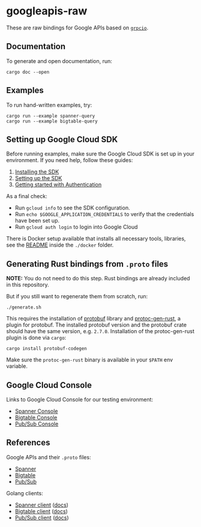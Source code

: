 # googleapis-raw

These are raw bindings for Google APIs based on [`grpcio`](https://github.com/pingcap/grpc-rs).

## Documentation

To generate and open documentation, run:

```
cargo doc --open
```

## Examples

To run hand-written examples, try:

```
cargo run --example spanner-query
cargo run --example bigtable-query
```

## Setting up Google Cloud SDK

Before running examples, make sure the Google Cloud SDK is set up in your environment.
If you need help, follow these guides:

1. [Installing the SDK](https://cloud.google.com/sdk/install)
2. [Setting up the SDK](https://cloud.google.com/sdk/docs/initializing)
3. [Getting started with Authentication](https://cloud.google.com/docs/authentication/getting-started)

As a final check:

* Run `gcloud info` to see the SDK configuration.
* Run `echo $GOOGLE_APPLICATION_CREDENTIALS` to verify that the credentials have been set up.
* Run `gcloud auth login` to login into Google Cloud

There is Docker setup available that installs all necessary tools, libraries, see the [README](../docker/README.md)
inside the `./docker` folder.


## Generating Rust bindings from `.proto` files

**NOTE:** You do not need to do this step. Rust bindings are already included in this repository.

But if you still want to regenerate them from scratch, run:

```
./generate.sh
```

This requires the installation of [protobuf](https://google.github.io/proto-lens/installing-protoc.html) library
and [protoc-gen-rust](https://github.com/stepancheg/rust-protobuf/tree/master/protobuf-codegen), a plugin
for protobuf. The installed protobuf version and the protobuf crate should have the same version, e.g. `2.7.0`.
Installation of the protoc-gen-rust plugin is done via `cargo`:

```
cargo install protobuf-codegen
```

Make sure the `protoc-gen-rust` binary is available in your `$PATH` env variable.


## Google Cloud Console

Links to Google Cloud Console for our testing environment:

* [Spanner Console](https://console.cloud.google.com/spanner/instances?project=mozilla-rust-sdk-dev)
* [Bigtable Console](https://console.cloud.google.com/bigtable/instances?project=mozilla-rust-sdk-dev)
* [Pub/Sub Console](https://console.cloud.google.com/cloudpubsub/topic/detail/mytopic?project=mozilla-rust-sdk-dev)

## References

Google APIs and their `.proto` files:

* [Spanner](https://github.com/googleapis/googleapis/tree/master/google/spanner)
* [Bigtable](https://github.com/googleapis/googleapis/tree/master/google/bigtable)
* [Pub/Sub](https://github.com/googleapis/googleapis/tree/master/google/pubsub)

Golang clients:

* [Spanner client](https://github.com/googleapis/google-cloud-go/tree/master/spanner)
  ([docs](https://godoc.org/cloud.google.com/go/spanner))
* [Bigtable client](https://github.com/googleapis/google-cloud-go/tree/master/bigtable)
  ([docs](https://godoc.org/cloud.google.com/go/bigtable))
* [Pub/Sub client](https://github.com/googleapis/google-cloud-go/tree/master/pubsub)
  ([docs](https://godoc.org/cloud.google.com/go/pubsub))
